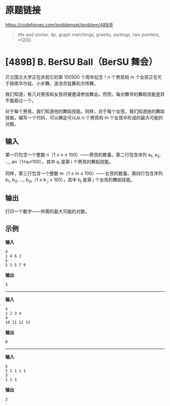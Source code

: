 
# 原题链接

https://codeforces.com/problemset/problem/489/B

> dfs and similar, dp, graph matchings, greedy, sortings, two pointers, *1200

# [489B] B. BerSU Ball（BerSU 舞会）

贝兰国立大学正在庆祝它的第 100500 个周年纪念！n 个男孩和 m 个女孩正在忙于排练华尔兹、小步舞、波洛奈兹舞和方阵舞。

我们知道，有几对男孩和女孩将被邀请参加舞会。然而，每对舞伴的舞蹈技能差异不能超过一个。

对于每个男孩，我们知道他的舞蹈技能。同样，对于每个女孩，我们知道她的舞蹈技能。编写一个代码，可以确定可以从 n 个男孩和 m 个女孩中形成的最大可能的对数。

## 输入

第一行包含一个整数 n（1 ≤ n ≤ 100）——男孩的数量。第二行包含序列 a<sub>1</sub>, a<sub>2</sub>, …, an（1≤a<sub>i</sub>≤100），其中 a<sub>i</sub> 是第 i 个男孩的舞蹈技能。

同样，第三行包含一个整数 m（1 ≤ m ≤ 100）——女孩的数量。第四行包含序列 b<sub>1</sub>, b<sub>2</sub>, …, b<sub>m</sub>（1 ≤ b <sub>j</sub> ≤ 100），其中 b<sub>j</sub> 是第 j 个女孩的舞蹈技能。

## 输出

打印一个数字——所需的最大可能的对数。

## 示例

**输入**

```text
4
1 4 6 2
5
5 1 5 7 9
```

**输出**

```text
3
```

---

**输入**

```text
4
1 2 3 4
4
10 11 12 13
```

**输出**

```text
0
```

---

**输入**

```text
5
1 1 1 1 1
3
1 2 3
```

**输出**

```text
2
```